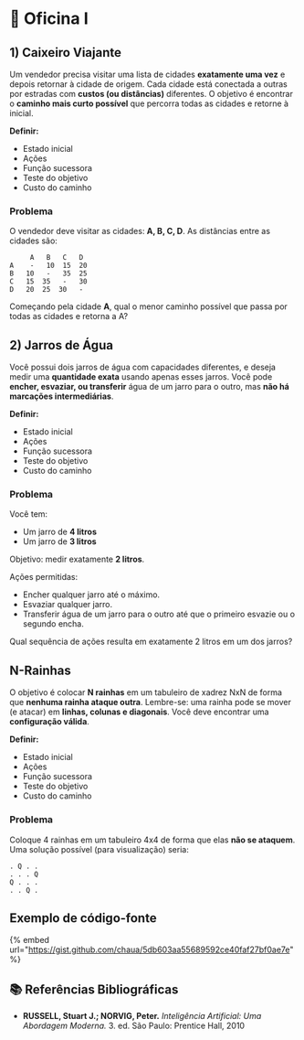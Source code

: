 # 🤖 Oficina I

## 1) Caixeiro Viajante&#x20;

Um vendedor precisa visitar uma lista de cidades **exatamente uma vez** e depois retornar à cidade de origem. Cada cidade está conectada a outras por estradas com **custos (ou distâncias)** diferentes. O objetivo é encontrar o **caminho mais curto possível** que percorra todas as cidades e retorne à inicial.

**Definir:**

* Estado inicial&#x20;
* Ações
* Função sucessora
* Teste do objetivo
* Custo do caminho

### Problema

O vendedor deve visitar as cidades: **A, B, C, D**. As distâncias entre as cidades são:

```
     A   B   C   D
A    -   10  15  20
B   10   -   35  25
C   15  35   -   30
D   20  25  30   -
```

Começando pela cidade **A**, qual o menor caminho possível que passa por todas as cidades e retorna a A?

## 2) Jarros de Água

Você possui dois jarros de água com capacidades diferentes, e deseja medir uma **quantidade exata** usando apenas esses jarros. Você pode **encher, esvaziar, ou transferir** água de um jarro para o outro, mas **não há marcações intermediárias**.

**Definir:**

* Estado inicial&#x20;
* Ações
* Função sucessora
* Teste do objetivo
* Custo do caminho

### Problema

Você tem:

* Um jarro de **4 litros**
* Um jarro de **3 litros**

Objetivo: medir exatamente **2 litros**.

Ações permitidas:

* Encher qualquer jarro até o máximo.
* Esvaziar qualquer jarro.
* Transferir água de um jarro para o outro até que o primeiro esvazie ou o segundo encha.

Qual sequência de ações resulta em exatamente 2 litros em um dos jarros?

## **N-Rainhas**

O objetivo é colocar **N rainhas** em um tabuleiro de xadrez NxN de forma que **nenhuma rainha ataque outra**. Lembre-se: uma rainha pode se mover (e atacar) em **linhas, colunas e diagonais**. Você deve encontrar uma **configuração válida**.

**Definir:**

* Estado inicial&#x20;
* Ações
* Função sucessora
* Teste do objetivo
* Custo do caminho

### Problema

Coloque 4 rainhas em um tabuleiro 4x4 de forma que elas **não se ataquem**. Uma solução possível (para visualização) seria:

```
. Q . .
. . . Q
Q . . .
. . Q .
```

## Exemplo de código-fonte

{% embed url="https://gist.github.com/chaua/5db603aa55689592ce40faf27bf0ae7e" %}



## :books: **Referências Bibliográficas**

* **RUSSELL, Stuart J.; NORVIG, Peter.** _Inteligência Artificial: Uma Abordagem Moderna._ 3. ed. São Paulo: Prentice Hall, 2010









